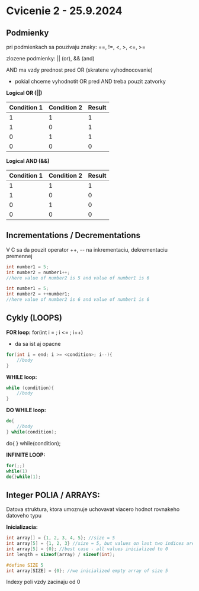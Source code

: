 # **Cvicenie 2 - 25.9.2024**

## **Podmienky**

pri podmienkach sa pouzivaju znaky: ==, !=, <, >, <=, >=

zlozene podmienky: || (or), && (and)

AND ma vzdy prednost pred OR (skratene vyhodnocovanie)
- pokial chceme vyhodnotit OR pred AND treba pouzit zatvorky

**Logical OR (||)**

| Condition 1 | Condition 2 | Result |
|-------------|-------------|--------|
| 1           | 1           | 1      |
| 1           | 0           | 1      |
| 0           | 1           | 1      |
| 0           | 0           | 0      |

**Logical AND (&&)**

| Condition 1 | Condition 2 | Result |
|-------------|-------------|--------|
| 1           | 1           | 1      |
| 1           | 0           | 0      |
| 0           | 1           | 0      |
| 0           | 0           | 0      |

## Incrementations / Decrementations

V C sa da pouzit operator ++, -- na inkrementaciu, dekrementaciu premennej

```c
int number1 = 5;
int number2 = number1++;
//here value of number2 is 5 and value of number1 is 6
```

```c
int number1 = 5;
int number2 = ++number1;
//here value of number2 is 6 and value of number1 is 6
```

## **Cykly (LOOPS)**

**FOR loop:**
for(int i = <start>; i <= <condition>; i++)

- da sa ist aj opacne
```c
for(int i = end; i >= <condition>; i--){
    //body
}
```
**WHILE loop:**
```c
while (condition){
    //body
}
```

**DO WHILE loop:**
```c
do{
    //body
} while(condition);
```
do{
} while(condition);


**INFINITE LOOP:**

```c
for(;;)
while(1)
do{}while(1);
```

## **Integer POLIA / ARRAYS:**

Datova struktura, ktora umoznuje uchovavat viacero hodnot rovnakeho datoveho typu

**Inicializacia:**

```c
int array[] = {1, 2, 3, 4, 5}; //size = 5
int array[5] = {1, 2, 3} //size = 5, but values on last two indices are garbage (WRONG USAGE), we dont need to set length if we assign values in definition
int array[5] = {0}; //best case - all values inicialized to 0
int length = sizeof(array) / sizeof(int);

#define SIZE 5
int array[SIZE] = {0}; //we inicialized empty array of size 5
```
Indexy poli vzdy zacinaju od 0
